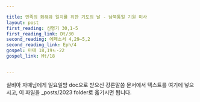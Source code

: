 ```yaml
---

title: 민족의 화해와 일치를 위한 기도의 날 - 남북통일 기원 미사
layout: post 
first_reading: 신명기 30,1-5
first_reading_link: Dt/30
second_reading: 에페소서 4,29―5,2 
second_reading_link: Eph/4
gospel: 마태 18,19ㄴ-22
gospel_link: Mt/18
 

---
```



실비아 자매님에게 일요일밤 doc으로 받으신
강론말씀 문서에서
텍스트를 여기에 넣으시고,
이 파일을 _posts/2023 folder로 옮기시면 됩니다.
